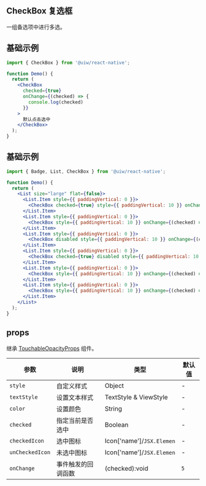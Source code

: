CheckBox 复选框
---

一组备选项中进行多选。

## 基础示例

```jsx
import { CheckBox } from '@uiw/react-native';

function Demo() {
  return (
    <CheckBox
      checked={true}
      onChange={(checked) => {
        console.log(checked)
      }}
    >
      默认点击选中
    </CheckBox>
  );
}
```


## 基础示例

```jsx
import { Badge, List, CheckBox } from '@uiw/react-native';

function Demo() {
  return (
    <List size="large" flat={false}>
      <List.Item style={{ paddingVertical: 0 }}>
        <CheckBox checked={true} style={{ paddingVertical: 10 }} onChange={(checked) => { console.log(checked)}}>默认点击选中</CheckBox>
      </List.Item>
      <List.Item style={{ paddingVertical: 0 }}>
        <CheckBox style={{ paddingVertical: 10 }} onChange={(checked) => { console.log(checked)}}>默认未选中</CheckBox>
      </List.Item>
      <List.Item style={{ paddingVertical: 0 }}>
        <CheckBox disabled style={{ paddingVertical: 10 }} onChange={(checked) => { console.log(checked)}}>默认禁用未选中</CheckBox>
      </List.Item>
      <List.Item style={{ paddingVertical: 0 }}>
        <CheckBox checked={true} disabled style={{ paddingVertical: 10 }} onChange={(checked) => { console.log(checked)}}>默认禁用选中</CheckBox>
      </List.Item>
      <List.Item style={{ paddingVertical: 0 }}>
        <CheckBox style={{ paddingVertical: 10 }} onChange={(checked) => { console.log(checked)}}>默认未选中</CheckBox>
      </List.Item>
      <List.Item style={{ paddingVertical: 0 }}>
        <CheckBox style={{ paddingVertical: 10 }} onChange={(checked) => { console.log(checked)}}>默认未选中</CheckBox>
      </List.Item>
    </List>
  );
}
```

## props

继承 [TouchableOpacityProps](https://facebook.github.io/react-native/docs/touchableopacity#props) 组件。

| 参数 | 说明 | 类型 | 默认值 |
|------|------|-----|------|
| `style` | 自定义样式 | Object | - |
| `textStyle` | 设置文本样式 | TextStyle & ViewStyle | - |
| `color` | 设置颜色 | String | - |
| `checked` | 指定当前是否选中 | Boolean | - |
| `checkedIcon` | 选中图标 | Icon['name']/`JSX.Elemen` | - |
| `unCheckedIcon` | 未选中图标 | Icon['name']/`JSX.Elemen` | - |
| `onChange` | 事件触发的回调函数 | (checked):void | `5` |